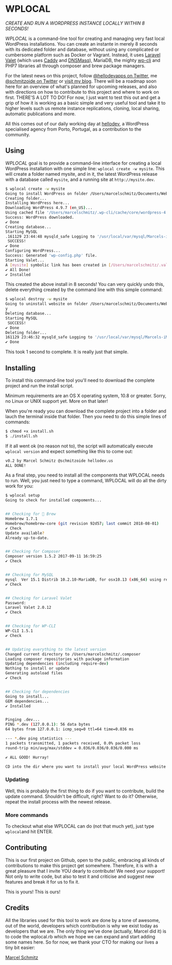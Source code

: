 WPLOCAL
======

*CREATE AND RUN A WORDPRESS INSTANCE LOCALLY WITHIN 8 SECONDS!*

*WPLOCAL* is a command-line tool for creating and managing very fast local WordPress installations. You can create an instante in merely 8 seconds with its dedicated folder and database, without using any complicated or cumbersome platform such as Docker or Vagrant. Instead, it uses [Laravel Valet](https://laravel.com/docs/5.3/valet) (which uses [Caddy](https://caddyserver.com) and [DNSMasq](https://en.wikipedia.org/wiki/Dnsmasq)), MariaDB, the mighty [wp-cli](http://wp-cli.org) and PHP7 libraries all through composer and brew package managers.

For the latest news on this project, follow [@hellodevapps on Twitter](https://twitter.com/hellodevapps), me [@schmitzoide on Twitter](https://twitter.com/hellodevapps) or [visit my blog](http://schmitzoide.blog). There will be a roadmap soon here for an overview of what's planned for upcoming releases, and also with directions on how to contribute to this project and where to work on first. THERE'S A LOT TO DO! For now, I just want to test this out and get a grip of how it is working as a basic simple and very useful tool and take it to higher levels such us remote instance replications, cloning, local sharing, automatic publications and more.

All this comes out of our daily working day at [hellodev](https://hellodev.us), a WordPress specialised agency from Porto, Portugal, as a contribution to the community.

## Using

*WPLOCAL* goal is to provide a command-line interface for creating a local WordPress installation with one simple line: `wplocal create -w mysite`. This will create a folder named mysite, and in it, the latest WordPress release with a database called `mysite`, and a running site at `http://mysite.dev`.

```bash
$ wplocal create -w mysite
Going to install WordPress on folder /Users/marcelschmitz/Documents/Websites/mysite accessible at http://mysite.dev...
Creating folder...
Installing WordPress here...
Downloading WordPress 4.9.7 (en_US)...
Using cached file '/Users/marcelschmitz/.wp-cli/cache/core/wordpress-4.9.7-en_US.tar.gz'...
Success: WordPress downloaded.
✔︎ Done
Creating database...
Starting MySQL
.161129 23:44:48 mysqld_safe Logging to '/usr/local/var/mysql/Marcels-iMac.local.err'.
 SUCCESS!
✔︎ Done
Configuring WordPress...
Success: Generated 'wp-config.php' file.
Starting Valet...
A [mysite] symbolic link has been created in [/Users/marcelschmitz/.valet/Sites/mysite].
✔︎ All Done!
✔︎ Installed
```

This created the above install in 8 seconds! You can very quickly undo this, delete everything created by the command line with this simple command:

```bash
$ wplocal destroy -w mysite
Going to uninstall website on folder /Users/marcelschmitz/Documents/Websites/mysite and delete the database. Proceed? (y)es / (n)o
y
Deleting database...
Starting MySQL
 SUCCESS!
✔︎ Done
Deleting folder...
161129 23:46:32 mysqld_safe Logging to '/usr/local/var/mysql/Marcels-iMac.local.err'.
✔︎ Done
```

This took 1 second to complete. It is really just that simple.

## Installing

To install this command-line tool you'll need to download the complete project and run the install script.

Minimum requirements are an OS X operating system, 10.8 or greater. Sorry, no Linux or UNIX support yet. More on that later!

When you're ready you can download the complete project into a folder and lauch the terminal inside that folder. Then you need to do this simple lines of commands:

```bash
$ chmod +x install.sh
$ ./install.sh
```

If it all went ok (no reason not to), the script will automatically execute `wplocal version` and expect something like this to come out:

```bash
v0.2 by Marcel Schmitz @schmitzoide hellodev.us
ALL DONE!
```

As a final step, you need to install all the components that WPLOCAL needs to run. Well, you just need to type a command, WPLOCAL will do all the dirty work for you:

```bash
$ wplocal setup
Going to check for installed compoments...


## Checking for 🍺 Brew
Homebrew 1.7.1
Homebrew/homebrew-core (git revision 92d57; last commit 2018-08-01)
✔︎ Check
Update available?
Already up-to-date.


## Checking for Composer
Composer version 1.5.2 2017-09-11 16:59:25
✔︎ Check


## Checking for MySQL
mysql  Ver 15.1 Distrib 10.2.10-MariaDB, for osx10.13 (x86_64) using readline 5.1
✔︎ Check


## Checking for Laravel Valet
Password:
Laravel Valet 2.0.12
✔︎ Check


## Checking for WP-CLI
WP-CLI 1.5.1
✔︎ Check


## Updating everything to the latest version
Changed current directory to /Users/marcelschmitz/.composer
Loading composer repositories with package information
Updating dependencies (including require-dev)
Nothing to install or update
Generating autoload files
✔︎ Check


## Checking for dependencies
Going to install...
GEM dependencies...
✔︎ Installed


Pinging .dev...
PING *.dev (127.0.0.1): 56 data bytes
64 bytes from 127.0.0.1: icmp_seq=0 ttl=64 time=0.036 ms

--- *.dev ping statistics ---
1 packets transmitted, 1 packets received, 0.0% packet loss
round-trip min/avg/max/stddev = 0.036/0.036/0.036/0.000 ms

✔︎ ALL GOOD! Hurray!

CD into the dir where you want to install your local WordPress website and run `wplocal create -w NAME_OF_SITE`
```

### Updating

Well, this is probably the first thing to do if you want to contribute, build the update command. Shouldn't be difficult, right? Want to do it? Otherwise, repeat the install process with the newest release.

### More commands

To checkout what else WPLOCAL can do (not that much yet), just type `wplocal`and hit ENTER.


## Contributing

This is our first project on Github, open to the public, embracing all kinds of contributions to make this project get somewhere. Therefore, it is with a great pleasure that I invite YOU dearly to contribute! We need your support! Not only to write code, but also to test it and criticise and suggest new features and break it for us to fix it.

This is yours! This is ours!


## Credits

All the libraries used for this tool to work are done by a tone of awesome, out of the world, developers which contribution is why we exist today as developers that we are. The only thing we've done (actually, Marcel did it) is to code the wplocal.rb which we hope we can expand and start adding some names here. So for now, we thank your CTO for making our lives a tiny bit easier:

[Marcel Schmitz](https://schmitzoi.de)
